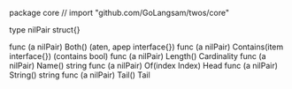 package core // import "github.com/GoLangsam/twos/core"

type nilPair struct{}

func (a nilPair) Both() (aten, apep interface{})
func (a nilPair) Contains(item interface{}) (contains bool)
func (a nilPair) Length() Cardinality
func (a nilPair) Name() string
func (a nilPair) Of(index Index) Head
func (a nilPair) String() string
func (a nilPair) Tail() Tail
